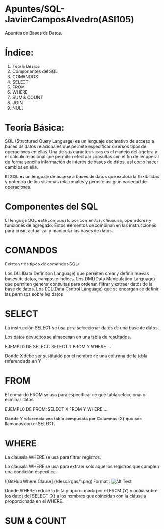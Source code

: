 # Apuntes/SQL-JavierCamposAlvedro(ASI105)
Apuntes de Bases de Datos.
# Índice:
1. Teoría Básica
2. Componentes del SQL
3. COMANDOS
4. SELECT
5. FROM
6. WHERE
7. SUM & COUNT
8. JOIN
9. NULL
# Teoría Básica:
SQL (Structured Query Language) es un lenguaje declarativo de acceso a bases de datos relacionales que permite especificar diversos tipos de operaciones en ellas. Una de sus características es el manejo del álgebra y el cálculo relacional que permiten efectuar consultas con el fin de recuperar de forma sencilla información de interés de bases de datos, así como hacer cambios en ella.

El SQL es un lenguaje de acceso a bases de datos que explota la flexibilidad y potencia de los sistemas relacionales y permite así gran variedad de operaciones.
# Componentes del SQL
El lenguaje SQL está compuesto por comandos, cláusulas, operadores y funciones de agregado. Estos elementos se combinan en las instrucciones para crear, actualizar y manipular las bases de datos.
# COMANDOS
Existen tres tipos de comandos SQL:

Los DLL(Data Definition Language) que permiten crear y definir nuevas bases de datos, campos e índices. Los DML(Data Manipulation Language) que permiten generar consultas para ordenar, filtrar y extraer datos de la base de datos. Los DCL(Data Control Language) que se encargan de definir las permisos sobre los datos
# SELECT
La instrucción SELECT se usa para seleccionar datos de una base de datos.

Los datos devueltos se almacenan en una tabla de resultados.

EJEMPLO DE SELECT:
SELECT X
FROM Y
WHERE ...

Donde X debe ser sustituído por el nombre de una columna de la tabla referenciada en Y
# FROM
El comando FROM se usa para especificar de qué tabla seleccionar o eliminar datos.

EJEMPLO DE FROM:
SELECT X
FROM Y 
WHERE ...

Donde Y referencia una tabla compuesta por Columnas (X) que son llamadas con el SELECT.
# WHERE
La cláusula WHERE se usa para filtrar registros.

La cláusula WHERE se usa para extraer solo aquellos registros que cumplen una condición específica.

![GitHub Where Clause] (/descargas/1.png)
Format : ![Alt Text](url)

Donde WHERE reduce la lista proporcionada por el FROM (Y) y actúa sobre los datos del SELECT (X) a los nombres que coincídan con la cláusula proporcionada en el WHERE.
# SUM & COUNT
